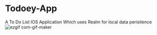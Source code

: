 # Todoey-App

A To Do List IOS Application Which uses Realm for local data perisitence 
![ezgif com-gif-maker](https://user-images.githubusercontent.com/56363090/194041829-470ae1e7-3b7f-47a1-8fc0-7182e24583bc.gif)
